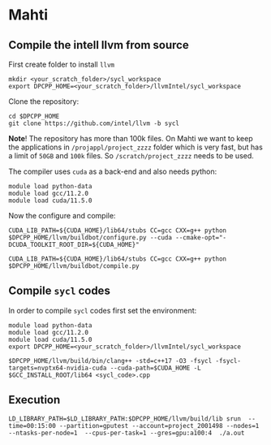 
# Mahti

## Compile the intell llvm from source

First create folder to install `llvm`

```
mkdir <your_scratch_folder>/sycl_workspace
export DPCPP_HOME=<your_scratch_folder>/llvmIntel/sycl_workspace
```

Clone the repository:

```
cd $DPCPP_HOME
git clone https://github.com/intel/llvm -b sycl
```

**Note**! The repository has more than 100k files. On Mahti we want to keep the applications in `/projappl/project_zzzz` folder which is very fast, but has a limit of `50GB` and `100k` files. So `/scratch/project_zzzz` needs to be used.

The compiler uses `cuda` as a back-end and also needs python:

``` 
module load python-data
module load gcc/11.2.0
module load cuda/11.5.0
```

Now the configure and compile:

```
CUDA_LIB_PATH=${CUDA_HOME}/lib64/stubs CC=gcc CXX=g++ python $DPCPP_HOME/llvm/buildbot/configure.py --cuda --cmake-opt="-DCUDA_TOOLKIT_ROOT_DIR=${CUDA_HOME}"

CUDA_LIB_PATH=${CUDA_HOME}/lib64/stubs CC=gcc CXX=g++ python $DPCPP_HOME/llvm/buildbot/compile.py

```

## Compile `sycl` codes 
In order to compile  `sycl` codes first set the environment:

``` 
module load python-data
module load gcc/11.2.0
module load cuda/11.5.0
export DPCPP_HOME=<your_scratch_folder>/llvmIntel/sycl_workspace
```

```
$DPCPP_HOME/llvm/build/bin/clang++ -std=c++17 -O3 -fsycl -fsycl-targets=nvptx64-nvidia-cuda --cuda-path=$CUDA_HOME -L  $GCC_INSTALL_ROOT/lib64 <sycl_code>.cpp 

```
## Execution
```
LD_LIBRARY_PATH=$LD_LIBRARY_PATH:$DPCPP_HOME/llvm/build/lib srun  --time=00:15:00 --partition=gputest --account=project_2001498 --nodes=1 --ntasks-per-node=1  --cpus-per-task=1 --gres=gpu:a100:4  ./a.out
```

